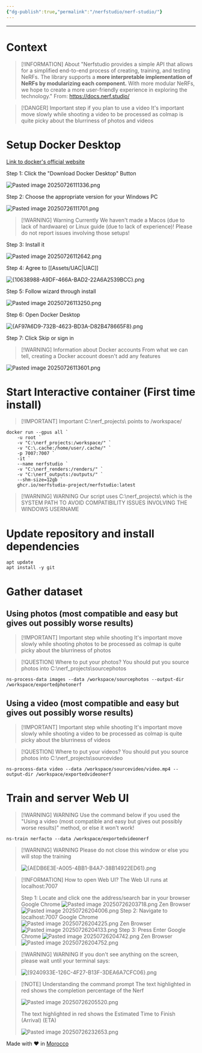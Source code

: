 ```yaml
---
{"dg-publish":true,"permalink":"/nerfstudio/nerf-studio/"}
---
```


---
# Context

> [!INFORMATION] About
> "Nerfstudio provides a simple API that allows for a simplified end-to-end process of creating, training, and testing NeRFs. The library supports a **more interpretable implementation of NeRFs by modularizing each component.** With more modular NeRFs, we hope to create a more user-friendly experience in exploring the technology."
> From: https://docs.nerf.studio/

> [!DANGER] Important step if you plan to use a video
> It's important move slowly while shooting a video to be processed as colmap is quite picky about the blurriness of photos and videos

# Setup Docker Desktop 

[Link to docker's official website](https://www.docker.com/products/docker-desktop/)

Step 1: Click the "Download Docker Desktop" Button

![Pasted image 20250726111336.png](/img/user/Assets/Pasted%20image%2020250726111336.png)

Step 2: Choose the appropriate version for your Windows PC

![Pasted image 20250726111701.png](/img/user/Assets/Pasted%20image%2020250726111701.png)


> [!WARNING] Warning
> Currently We haven't made a Macos (due to lack of hardwaare) or Linux guide (due to lack of experience)! Please do not report issues involving those setups!

Step 3: Install it

![Pasted image 20250726112642.png](/img/user/Assets/Pasted%20image%2020250726112642.png)

Step 4: Agree to [[Assets/UAC\|UAC]]

![{10638988-A9DF-466A-BAD2-22A6A2539BCC}.png](/img/user/Assets/%7B10638988-A9DF-466A-BAD2-22A6A2539BCC%7D.png)

Step 5: Follow wizard through install

![Pasted image 20250726113250.png](/img/user/Assets/Pasted%20image%2020250726113250.png)

Step 6: Open Docker Desktop

![{AF97A6D9-732B-4623-BD3A-D82B478665F8}.png](/img/user/Assets/%7BAF97A6D9-732B-4623-BD3A-D82B478665F8%7D.png)

Step 7: Click Skip or sign in


> [!WARNING]  Information about Docker accounts
> From what we can tell, creating a Docker account doesn't add any features


![Pasted image 20250726113601.png](/img/user/Assets/Pasted%20image%2020250726113601.png)
# Start Interactive container (First time install)

> [!IMPORTANT] Important
> C:\nerf_projects\ points to /workspace/
> 

```
docker run --gpus all `
    -u root `
    -v "C:\nerf_projects:/workspace/" `
    -v "C:\.cache:/home/user/.cache/" `
    -p 7007:7007 `
    -it `
    --name nerfstudio `
    -v "C:\nerf_renders:/renders/" `
    -v "C:\nerf_outputs:/outputs/" `
    --shm-size=12gb `
    ghcr.io/nerfstudio-project/nerfstudio:latest
```


> [!WARNING] WARNING
> Our script uses C:\nerf_projects\ which is the SYSTEM PATH TO AVOID COMPATIBILITY ISSUES INVOLVING THE WINDOWS USERNAME

# Update repository and install dependencies

```
apt update
apt install -y git
```

# Gather dataset
## Using photos (most compatible and easy but gives out possibly worse results)

> [!IMPORTANT] Important step while shooting
> It's important move slowly while shooting photos to be processed as colmap is quite picky about the blurriness of photos

> [!QUESTION] Where to put your photos?
> You should put you source photos into C:\nerf_projects\sourcephotos

```
ns-process-data images --data /workspace/sourcephotos --output-dir /workspace/exportedphotonerf
```

## Using a video (most compatible and easy but gives out possibly worse results)

> [!IMPORTANT] Important step while shooting
> It's important move slowly while shooting a video to be processed as colmap is quite picky about the blurriness of videos

> [!QUESTION] Where to put your videos?
> You should put you source photos into C:\nerf_projects\sourcevideo

```
ns-process-data video --data /workspace/sourcevideo/video.mp4 --output-dir /workspace/exportedvideonerf
```

# Train and server Web UI


> [!WARNING] WARNING
> Use the command below if you used the "Using a video (most compatible and easy but gives out possibly worse results)" method, or else it won't work!

```
ns-train nerfacto --data /workspace/exportedvideonerf
```


> [!WARNING] WARNING
> Please do not close this window or else you will stop the training
> 
> ![{AEDB6E3E-A005-4BB1-B4A7-38B14922ED61}.png](/img/user/Assets/%7BAEDB6E3E-A005-4BB1-B4A7-38B14922ED61%7D.png)


> [!INFORMATION] How to open Web UI?
> The Web UI runs at localhost:7007
> 
> Step 1: Locate and click one the address/search bar in your browser
> Google Chrome
![Pasted image 20250726203718.png](/img/user/Assets/Pasted%20image%2020250726203718.png)
Zen Browser
![Pasted image 20250726204006.png](/img/user/Assets/Pasted%20image%2020250726204006.png)
Step 2: Navigate to localhost:7007
Google Chrome
![Pasted image 20250726204225.png](/img/user/Assets/Pasted%20image%2020250726204225.png)
Zen Browser
![Pasted image 20250726204133.png](/img/user/Assets/Pasted%20image%2020250726204133.png)
Step 3: Press Enter
Google Chrome
![Pasted image 20250726204742.png](/img/user/Assets/Pasted%20image%2020250726204742.png)
Zen Browser
![Pasted image 20250726204752.png](/img/user/Assets/Pasted%20image%2020250726204752.png)


> [!WARNING] WARNING
> If you don't see anything on the screen, please wait until your terminal says:
> 
> ![{9240933E-126C-4F27-B13F-3DEA6A7CFC06}.png](/img/user/Assets/%7B9240933E-126C-4F27-B13F-3DEA6A7CFC06%7D.png)


> [!NOTE] Understanding the command prompt
> The text highlighted in red shows the completion percentage of the Nerf
> 
> ![Pasted image 20250726205520.png](/img/user/Assets/Pasted%20image%2020250726205520.png)
> 
> The text highlighted in red shows the Estimated Time to Finish (Arrival) (ETA)
> 
> ![Pasted image 20250726232653.png](/img/user/Assets/Pasted%20image%2020250726232653.png)

Made with ❤️ in [Morocco](https://www.google.com/search?q=Morocco&client=firefox-b-d&sca_esv=0c2e3acf227f4533&sxsrf=AE3TifPxQHRmqHBLU2o4tpsh0hnbHAfeew%3A1753568930760&ei=olaFaJOgLoqIkdUP2br16AM&ved=0ahUKEwiT-dOpyduOAxUKRKQEHVldHT0Q4dUDCBA&uact=5&oq=Morocco&gs_lp=Egxnd3Mtd2l6LXNlcnAiB01vcm9jY28yChAjGIAEGCcYigUyChAuGIAEGEMYigUyChAAGIAEGEMYigUyChAAGIAEGEMYigUyChAAGIAEGEMYigUyChAAGIAEGEMYigUyChAAGIAEGEMYigUyChAAGIAEGEMYigUyChAAGIAEGEMYigUyDhAuGIAEGMcBGMsBGK8BSP8fULAFWP8JcAF4AZABAJgBfaAB0QKqAQMwLjO4AQPIAQD4AQGYAgSgAt8CwgIKEAAYsAMY1gQYR8ICDRAAGIAEGLADGEMYigXCAgYQABgHGB7CAgcQLhiABBgKwgIHEAAYgAQYCsICDRAuGIAEGMcBGAoYrwGYAwCIBgGQBgySBwMxLjOgB7slsgcDMC4zuAfbAsIHAzItNMgHDQ&sclient=gws-wiz-serp) 